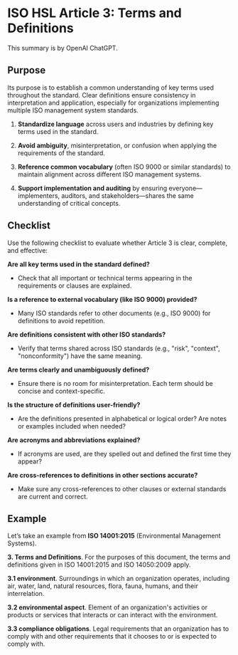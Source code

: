 # ISO HSL Article 3: Terms and Definitions

This summary is by OpenAI ChatGPT.

## Purpose

Its purpose is to establish a common understanding of key terms used throughout
the standard. Clear definitions ensure consistency in interpretation and
application, especially for organizations implementing multiple ISO management
system standards.

1. **Standardize language** across users and industries by defining key terms used in the standard.

2. **Avoid ambiguity**, misinterpretation, or confusion when applying the requirements of the standard.

3. **Reference common vocabulary** (often ISO 9000 or similar standards) to maintain alignment across different ISO management systems.

4. **Support implementation and auditing** by ensuring everyone—implementers, auditors, and stakeholders—shares the same understanding of critical concepts.

## Checklist

Use the following checklist to evaluate whether Article 3 is clear, complete, and effective:

**Are all key terms used in the standard defined?**

* Check that all important or technical terms appearing in the requirements or clauses are explained.

**Is a reference to external vocabulary (like ISO 9000) provided?**

* Many ISO standards refer to other documents (e.g., ISO 9000) for definitions to avoid repetition.

**Are definitions consistent with other ISO standards?**

* Verify that terms shared across ISO standards (e.g., "risk", "context", "nonconformity") have the same meaning.

**Are terms clearly and unambiguously defined?**

* Ensure there is no room for misinterpretation. Each term should be concise and context-specific.

**Is the structure of definitions user-friendly?**

* Are the definitions presented in alphabetical or logical order? Are notes or examples included when needed?

**Are acronyms and abbreviations explained?**

* If acronyms are used, are they spelled out and defined the first time they appear?

**Are cross-references to definitions in other sections accurate?**

* Make sure any cross-references to other clauses or external standards are current and correct.

## Example

Let’s take an example from **ISO 14001:2015** (Environmental Management Systems).

**3. Terms and Definitions**. For the purposes of this document, the terms and
  definitions given in ISO 14001:2015 and ISO 14050:2009 apply.

**3.1 environment**. Surroundings in which an organization operates, including
 air, water, land, natural resources, flora, fauna, humans, and their
 interrelation.

**3.2 environmental aspect**. Element of an organization's activities or
products or services that interacts or can interact with the environment.

**3.3 compliance obligations**. Legal requirements that an organization has to
comply with and other requirements that it chooses to or is expected to comply
with.
